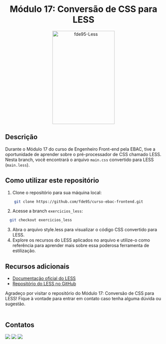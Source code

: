 <h1 align="center">Módulo 17: Conversão de CSS para LESS</h1>

<p align="center">
  <img align="center" alt="fde95-Less" height="300" width="200" src="https://cdn.jsdelivr.net/gh/devicons/devicon/icons/less/less-plain-wordmark.svg">
</p>

## Descrição

Durante o Módulo 17 do curso de Engenheiro Front-end pela EBAC, tive a oportunidade de aprender sobre o pré-processador de CSS chamado LESS. Nesta branch, você encontrará o arquivo `main.css` convertido para LESS (`main.less`).

## Como utilizar este repositório

1. Clone o repositório para sua máquina local: 
```bash
    git clone https://github.com/fde95/curso-ebac-frontend.git
   ```
2. Acesse a branch `exercicios_less`:
  ```bash 
    git checkout exercicios_less
  ```
3. Abra o arquivo style.less para visualizar o código CSS convertido para LESS.
4. Explore os recursos do LESS aplicados no arquivo e utilize-o como referência para aprender mais sobre essa poderosa ferramenta de estilização.

  
<h2>Recursos adicionais</h2>

<ul>
  <li><a href="http://lesscss.org/">Documentação oficial do LESS</a></li>
  <li><a href="https://github.com/less/less.js">Repositório do LESS no GitHub</a></li>
</ul>


Agradeço por visitar o repositório do Módulo 17: Conversão de CSS para LESS! Fique à vontade para entrar em contato caso tenha alguma dúvida ou sugestão.
<br>
<br>

<h2>Contatos</h2>
<div style="display: inline_block">
 <a href="https://instagram.com/fde.95" target="_blank"><img src="https://img.shields.io/badge/Instagram-E4405F?style=for-the-badge&logo=instagram&logoColor=white" target="_blank"></a>
 <a href = "mailto:fdespinoza95@gmail.com"><img src="https://img.shields.io/badge/Gmail-D14836?style=for-the-badge&logo=gmail&logoColor=white" target="_blank"></a>
 <a href="https://www.linkedin.com/in/fde95" target="_blank"><img src="https://img.shields.io/badge/LinkedIn-0077B5?style=for-the-badge&logo=linkedin&logoColor=white" target="_blank"></a> 
</div>
